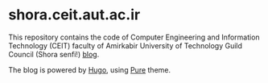 # shora.ceit.aut.ac.ir
This repository contains the code of Computer Engineering and Information Technology (CEIT) faculty of Amirkabir University of Technology Guild Council (Shora senfi!) [blog](http://shora.ceit.aut.ac.ir).

The blog is powered by [Hugo](https://github.com/gohugoio/hugo), using [Pure](https://github.com/Meshkati/ceit-shora-blog/tree/master/themes/pure) theme.